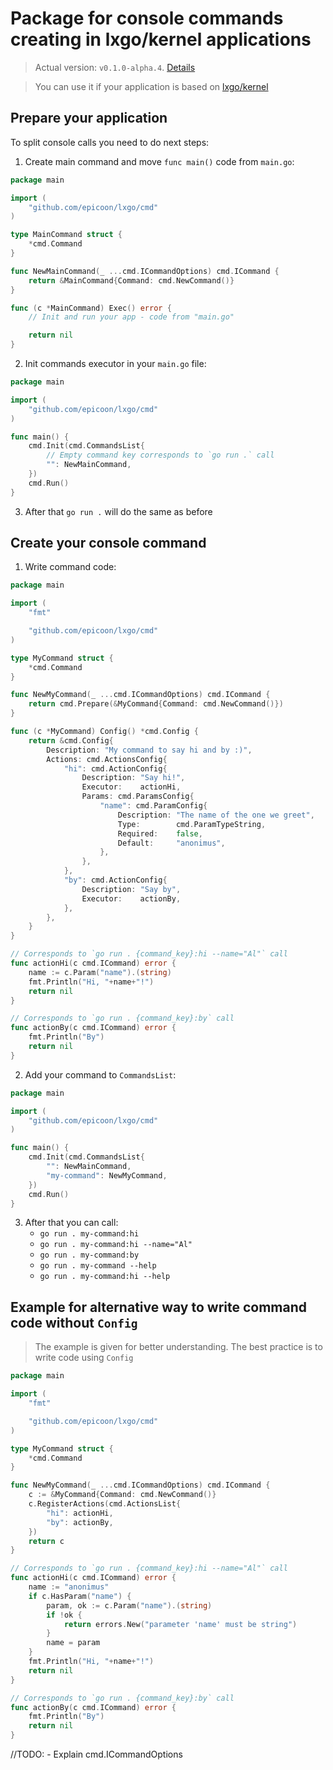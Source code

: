 # Package for console commands creating in lxgo/kernel applications

> Actual version: `v0.1.0-alpha.4`. [Details](https://github.com/epicoon/lxgo/tree/master/cmd/CHANGE_LOG.md)

> You can use it if your application is based on [lxgo/kernel](https://github.com/epicoon/lxgo/tree/master/kernel)

## Prepare your application

To split console calls you need to do next steps:

1. Create main command and move `func main()` code from `main.go`:
```go
package main

import (
	"github.com/epicoon/lxgo/cmd"
)

type MainCommand struct {
	*cmd.Command
}

func NewMainCommand(_ ...cmd.ICommandOptions) cmd.ICommand {
	return &MainCommand{Command: cmd.NewCommand()}
}

func (c *MainCommand) Exec() error {
	// Init and run your app - code from "main.go"

	return nil
}
```

2. Init commands executor in your `main.go` file:
```go
package main

import (
	"github.com/epicoon/lxgo/cmd"
)

func main() {
	cmd.Init(cmd.CommandsList{
		// Empty command key corresponds to `go run .` call
		"": NewMainCommand,
	})
	cmd.Run()
}
```

3. After that `go run .` will do the same as before


## Create your console command

1. Write command code:
```go
package main

import (
	"fmt"

	"github.com/epicoon/lxgo/cmd"
)

type MyCommand struct {
	*cmd.Command
}

func NewMyCommand(_ ...cmd.ICommandOptions) cmd.ICommand {
	return cmd.Prepare(&MyCommand{Command: cmd.NewCommand()})
}

func (c *MyCommand) Config() *cmd.Config {
	return &cmd.Config{
		Description: "My command to say hi and by :)",
		Actions: cmd.ActionsConfig{
			"hi": cmd.ActionConfig{
				Description: "Say hi!",
				Executor:    actionHi,
				Params: cmd.ParamsConfig{
					"name": cmd.ParamConfig{
						Description: "The name of the one we greet",
						Type:        cmd.ParamTypeString,
						Required:    false,
						Default:     "anonimus",
					},
				},
			},
			"by": cmd.ActionConfig{
				Description: "Say by",
				Executor:    actionBy,
			},
		},
	}
}

// Corresponds to `go run . {command_key}:hi --name="Al"` call
func actionHi(c cmd.ICommand) error {
	name := c.Param("name").(string)
	fmt.Println("Hi, "+name+"!")
	return nil
}

// Corresponds to `go run . {command_key}:by` call
func actionBy(c cmd.ICommand) error {
	fmt.Println("By")
	return nil
}
```

2. Add your command to `CommandsList`:
```go
package main

import (
	"github.com/epicoon/lxgo/cmd"
)

func main() {
	cmd.Init(cmd.CommandsList{
		"": NewMainCommand,
		"my-command": NewMyCommand,
	})
	cmd.Run()
}
```

3. After that you can call:
    - `go run . my-command:hi`
    - `go run . my-command:hi --name="Al"`
    - `go run . my-command:by`
    - `go run . my-command --help`
    - `go run . my-command:hi --help`

## Example for alternative way to write command code without `Config`
> The example is given for better understanding. The best practice is to write code using `Config`
```go
package main

import (
	"fmt"

	"github.com/epicoon/lxgo/cmd"
)

type MyCommand struct {
	*cmd.Command
}

func NewMyCommand(_ ...cmd.ICommandOptions) cmd.ICommand {
	c := &MyCommand{Command: cmd.NewCommand()}
	c.RegisterActions(cmd.ActionsList{
		"hi": actionHi,
		"by": actionBy,
	})
	return c
}

// Corresponds to `go run . {command_key}:hi --name="Al"` call
func actionHi(c cmd.ICommand) error {
	name := "anonimus"
	if c.HasParam("name") {
		param, ok := c.Param("name").(string)
		if !ok {
			return errors.New("parameter 'name' must be string")
		}
		name = param
	}
	fmt.Println("Hi, "+name+"!")
	return nil
}

// Corresponds to `go run . {command_key}:by` call
func actionBy(c cmd.ICommand) error {
	fmt.Println("By")
	return nil
}
```


//TODO:
    - Explain cmd.ICommandOptions
